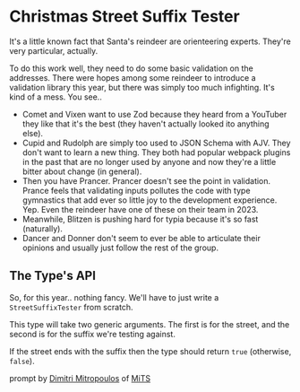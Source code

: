 # Christmas Street Suffix Tester

It's a little known fact that Santa's reindeer are orienteering experts. They're very particular,
actually.

To do this work well, they need to do some basic validation on the addresses. There were hopes
among some reindeer to introduce a validation library this year, but there was simply too much
infighting. It's kind of a mess. You see..

- Comet and Vixen want to use Zod because they heard from a YouTuber they like that it's the best (they haven't actually looked ito anything else).
- Cupid and Rudolph are simply too used to JSON Schema with AJV. They don't want to learn a new thing. They both had popular webpack plugins in the past that are no longer used by anyone and now they're a little bitter about change (in general).
- Then you have Prancer. Prancer doesn't see the point in validation. Prance feels that validating inputs pollutes the code with type gymnastics that add ever so little joy to the development experience. Yep. Even the reindeer have one of these on their team in 2023.
- Meanwhile, Blitzen is pushing hard for typia because it's so fast (naturally).
- Dancer and Donner don't seem to ever be able to articulate their opinions and usually just follow the rest of the group.

## The Type's API

So, for this year.. nothing fancy. We'll have to just write a `StreetSuffixTester` from scratch.

This type will take two generic arguments. The first is for the street, and the second is for the
suffix we're testing against.

If the street ends with the suffix then the type should return `true` (otherwise, `false`).

prompt by [Dimitri Mitropoulos](https://github.com/dimitropoulos) of
[MiTS](https://www.youtube.com/@MichiganTypeScript)
